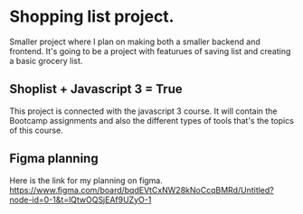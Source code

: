 # Shopping list project. 
Smaller project where I plan on making both a smaller backend and frontend. 
It's going to be a project with featurues of saving list and creating a basic grocery list. 


## Shoplist + Javascript 3 = True
This project is connected with the javascript 3 course. It will contain the Bootcamp assignments and also the different types of tools that's
the topics of this course. 

## Figma planning
Here is the link for my planning on figma. 
https://www.figma.com/board/bqdEVtCxNW28kNoCcqBMRd/Untitled?node-id=0-1&t=lQtwOQSjEAf9UZyO-1